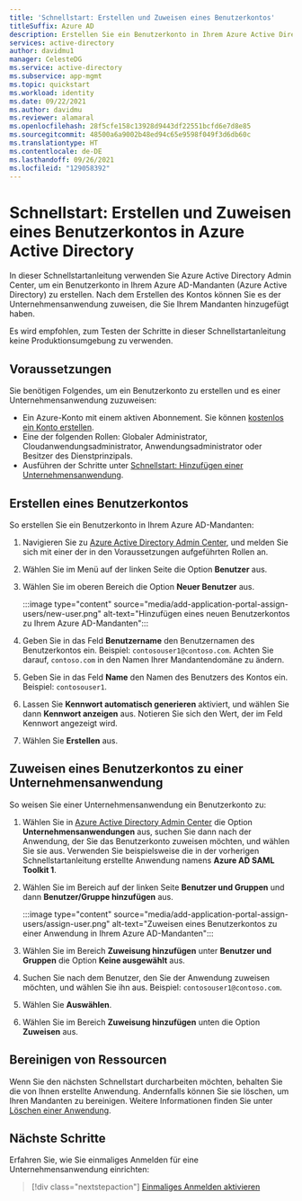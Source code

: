 ```yaml
---
title: 'Schnellstart: Erstellen und Zuweisen eines Benutzerkontos'
titleSuffix: Azure AD
description: Erstellen Sie ein Benutzerkonto in Ihrem Azure Active Directory-Mandanten, und weisen Sie es einer Anwendung zu.
services: active-directory
author: davidmu1
manager: CelesteDG
ms.service: active-directory
ms.subservice: app-mgmt
ms.topic: quickstart
ms.workload: identity
ms.date: 09/22/2021
ms.author: davidmu
ms.reviewer: alamaral
ms.openlocfilehash: 28f5cfe158c13928d9443df22551bcfd6e7d8e85
ms.sourcegitcommit: 48500a6a9002b48ed94c65e9598f049f3d6db60c
ms.translationtype: HT
ms.contentlocale: de-DE
ms.lasthandoff: 09/26/2021
ms.locfileid: "129058392"
---
```

# <a name="quickstart-create-and-assign-a-user-account-in-azure-active-directory"></a>Schnellstart: Erstellen und Zuweisen eines Benutzerkontos in Azure Active Directory

In dieser Schnellstartanleitung verwenden Sie Azure Active Directory Admin Center, um ein Benutzerkonto in Ihrem Azure AD-Mandanten (Azure Active Directory) zu erstellen. Nach dem Erstellen des Kontos können Sie es der Unternehmensanwendung zuweisen, die Sie Ihrem Mandanten hinzugefügt haben.

Es wird empfohlen, zum Testen der Schritte in dieser Schnellstartanleitung keine Produktionsumgebung zu verwenden.

## <a name="prerequisites"></a>Voraussetzungen

Sie benötigen Folgendes, um ein Benutzerkonto zu erstellen und es einer Unternehmensanwendung zuzuweisen:

- Ein Azure-Konto mit einem aktiven Abonnement. Sie können [kostenlos ein Konto erstellen](https://azure.microsoft.com/free/?WT.mc_id=A261C142F).
- Eine der folgenden Rollen: Globaler Administrator, Cloudanwendungsadministrator, Anwendungsadministrator oder Besitzer des Dienstprinzipals.
- Ausführen der Schritte unter [Schnellstart: Hinzufügen einer Unternehmensanwendung](add-application-portal.md).

## <a name="create-a-user-account"></a>Erstellen eines Benutzerkontos

So erstellen Sie ein Benutzerkonto in Ihrem Azure AD-Mandanten:

1. Navigieren Sie zu [Azure Active Directory Admin Center](https://aad.portal.azure.com), und melden Sie sich mit einer der in den Voraussetzungen aufgeführten Rollen an.
1. Wählen Sie im Menü auf der linken Seite die Option **Benutzer** aus.
1. Wählen Sie im oberen Bereich die Option **Neuer Benutzer** aus.

    :::image type="content" source="media/add-application-portal-assign-users/new-user.png" alt-text="Hinzufügen eines neuen Benutzerkontos zu Ihrem Azure AD-Mandanten":::
    
1. Geben Sie in das Feld **Benutzername** den Benutzernamen des Benutzerkontos ein. Beispiel: `contosouser1@contoso.com`. Achten Sie darauf, `contoso.com` in den Namen Ihrer Mandantendomäne zu ändern.
1. Geben Sie in das Feld **Name** den Namen des Benutzers des Kontos ein. Beispiel: `contosouser1`.
1. Lassen Sie **Kennwort automatisch generieren** aktiviert, und wählen Sie dann **Kennwort anzeigen** aus. Notieren Sie sich den Wert, der im Feld Kennwort angezeigt wird.
1. Wählen Sie **Erstellen** aus.

## <a name="assign-a-user-account-to-an-enterprise-application"></a>Zuweisen eines Benutzerkontos zu einer Unternehmensanwendung

So weisen Sie einer Unternehmensanwendung ein Benutzerkonto zu:

1. Wählen Sie in [Azure Active Directory Admin Center](https://aad.portal.azure.com) die Option **Unternehmensanwendungen** aus, suchen Sie dann nach der Anwendung, der Sie das Benutzerkonto zuweisen möchten, und wählen Sie sie aus. Verwenden Sie beispielsweise die in der vorherigen Schnellstartanleitung erstellte Anwendung namens **Azure AD SAML Toolkit 1**.
1. Wählen Sie im Bereich auf der linken Seite **Benutzer und Gruppen** und dann **Benutzer/Gruppe hinzufügen** aus.

    :::image type="content" source="media/add-application-portal-assign-users/assign-user.png" alt-text="Zuweisen eines Benutzerkontos zu einer Anwendung in Ihrem Azure AD-Mandanten":::

1. Wählen Sie im Bereich **Zuweisung hinzufügen** unter **Benutzer und Gruppen** die Option **Keine ausgewählt** aus.
1. Suchen Sie nach dem Benutzer, den Sie der Anwendung zuweisen möchten, und wählen Sie ihn aus. Beispiel: `contosouser1@contoso.com`.
1. Wählen Sie **Auswählen**.
1. Wählen Sie im Bereich **Zuweisung hinzufügen** unten die Option **Zuweisen** aus.

## <a name="clean-up-resources"></a>Bereinigen von Ressourcen

Wenn Sie den nächsten Schnellstart durcharbeiten möchten, behalten Sie die von Ihnen erstellte Anwendung. Andernfalls können Sie sie löschen, um Ihren Mandanten zu bereinigen. Weitere Informationen finden Sie unter [Löschen einer Anwendung](delete-application-portal.md).

## <a name="next-steps"></a>Nächste Schritte

Erfahren Sie, wie Sie einmaliges Anmelden für eine Unternehmensanwendung einrichten:
> [!div class="nextstepaction"]
> [Einmaliges Anmelden aktivieren](add-application-portal-setup-sso.md)
